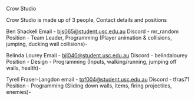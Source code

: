 Crow Studio

Crow Studio is made up of 3 people, Contact details and positions

Ben Shackell
Email - bjs065@student.usc.edu.au
Discord - mr_random
Position - Team Leader, Programming (Player animation & collisions, jumping, ducking wall collisions)- 

Belinda Lourey 
Email - bjl040@student.usc.edu.au
Discord - belindalourey 
Position - Design - Programming (Inputs, walking/running, jumping off walls, health)- 

Tyrell Fraser-Langdon
email - tpf004@student.usc.edu.au
Discord - tfras71 
Position - Programming (Sliding down walls, items, firing projectiles, enemies)- 
